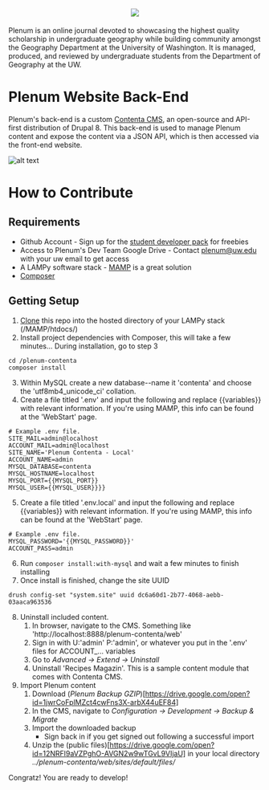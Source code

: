 <h1 align="center"><img src="http://students.washington.edu/plenum/images/logo2-300x300-white.png"/></h1>

Plenum is an online journal devoted to showcasing the highest quality scholarship in undergraduate geography while building community amongst the Geography Department at the University of Washington. It is managed, produced, and reviewed by undergraduate students from the Department of Geography at the UW.

# Plenum Website Back-End
Plenum's back-end is a custom [Contenta CMS](https://www.contentacms.org), an open-source and API-first distribution of Drupal 8. This back-end is used to manage Plenum content and expose the content via a JSON API, which is then accessed via the front-end website.

![alt text](https://lh3.googleusercontent.com/Unh778hIS1-eYOlWDLcGFTfuw2rm1fyYxt7PEB1eDa9V1prqwqzvNd62CDJbyq8Kh-WjqHcVwTDFxt0Ko8IiQSqYajHDYaML8fo=w8128-h4976-rw-no "Plenum content management system GUI example")

# How to Contribute
## Requirements
* Github Account - Sign up for the [student developer pack](https://education.github.com/pack) for freebies
* Access to Plenum's Dev Team Google Drive - Contact plenum@uw.edu with your uw email to get access
* A LAMPy software stack - [MAMP](https://www.mamp.info/en/) is a great solution
* [Composer](https://getcomposer.org/download/) 

## Getting Setup
1. [Clone](https://help.github.com/articles/cloning-a-repository/) this repo into the hosted directory of your LAMPy stack (/MAMP/htdocs/)
2. Install project dependencies with Composer, this will take a few minutes... During installation, go to step 3
```
cd /plenum-contenta
composer install
```
3. Within MySQL create a new database--name it 'contenta' and choose the 'utf8mb4_unicode_ci' collation.
4. Create a file titled '.env' and input the following and replace {{variables}} with relevant information. If you're using MAMP, this info can be found at the 'WebStart' page.
```
# Example .env file.
SITE_MAIL=admin@localhost
ACCOUNT_MAIL=admin@localhost
SITE_NAME='Plenum Contenta - Local'
ACCOUNT_NAME=admin
MYSQL_DATABASE=contenta
MYSQL_HOSTNAME=localhost
MYSQL_PORT={{MYSQL_PORT}}
MYSQL_USER={{MYSQL_USER}}}}
```
5. Create a file titled '.env.local' and input the following and replace {{variables}} with relevant information. If you're using MAMP, this info can be found at the 'WebStart' page.
```
# Example .env file.
MYSQL_PASSWORD='{{MYSQL_PASSWORD}}'
ACCOUNT_PASS=admin
```
6. Run `composer install:with-mysql` and wait a few minutes to finish installing
7. Once install is finished, change the site UUID
```
drush config-set "system.site" uuid dc6a60d1-2b77-4068-aebb-03aaca963536
```
8. Uninstall included content.
   1. In browser, navigate to the CMS. Something like 'http://localhost:8888/plenum-contenta/web'
   1. Sign in with U:'admin' P:'admin', or whatever you put in the '.env' files for ACCOUNT_... variables
   2. Go to _Advanced -> Extend -> Uninstall_
   3. Uninstall 'Recipes Magazin'. This is a sample content module that comes with Contenta CMS.
9. Import Plenum content
   1. Download (_Plenum Backup GZIP_)[https://drive.google.com/open?id=1jwrCoFplMZct4cwFns3X-arbX44uEF84]
   1. In the CMS, navigate to _Configuration -> Development -> Backup & Migrate_
   2. Import the downloaded backup
      - Sign back in if you get signed out following a successful import
   3. Unzip the (public files)[https://drive.google.com/open?id=12NRFl9aVZPghO-AVGN2w9wTGvL9VIjaU] in your local directory _../plenum-contenta/web/sites/default/files/_

Congratz! You are ready to develop!
